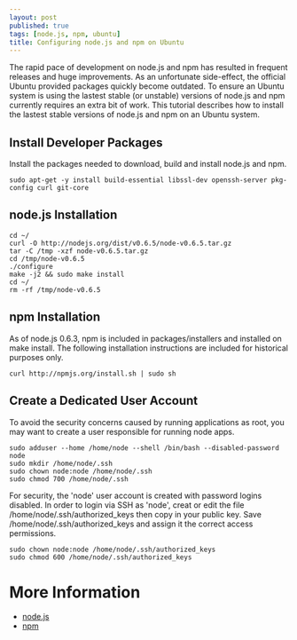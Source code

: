 ```yaml
---
layout: post
published: true
tags: [node.js, npm, ubuntu]
title: Configuring node.js and npm on Ubuntu
---
```


The rapid pace of development on node.js and npm has resulted in frequent releases and huge improvements. As an unfortunate side-effect, the official Ubuntu provided packages quickly become outdated. To ensure an Ubuntu system is using the lastest stable (or unstable) versions of node.js and npm currently requires an extra bit of work. This tutorial describes how to install the lastest stable versions of node.js and npm on an Ubuntu system.

## Install Developer Packages

Install the packages needed to download, build and install node.js and npm.

    sudo apt-get -y install build-essential libssl-dev openssh-server pkg-config curl git-core

## node.js Installation

    cd ~/
    curl -O http://nodejs.org/dist/v0.6.5/node-v0.6.5.tar.gz
    tar -C /tmp -xzf node-v0.6.5.tar.gz
    cd /tmp/node-v0.6.5
    ./configure
    make -j2 && sudo make install
    cd ~/
    rm -rf /tmp/node-v0.6.5

## npm Installation

As of node.js 0.6.3, npm is included in packages/installers and installed on make install. The following installation instructions are included for historical purposes only.

    curl http://npmjs.org/install.sh | sudo sh

## Create a Dedicated User Account

To avoid the security concerns caused by running applications as root, you may want to create a user responsible for running node apps.

    sudo adduser --home /home/node --shell /bin/bash --disabled-password node
    sudo mkdir /home/node/.ssh
    sudo chown node:node /home/node/.ssh
    sudo chmod 700 /home/node/.ssh
    
For security, the 'node' user account is created with password logins disabled. In order to login via SSH as 'node', creat or edit the file /home/node/.ssh/authorized_keys then copy in your public key. Save /home/node/.ssh/authorized_keys and assign it the correct access permissions.

    sudo chown node:node /home/node/.ssh/authorized_keys
    sudo chmod 600 /home/node/.ssh/authorized_keys

# More Information

* [node.js](http://nodejs.org/)
* [npm](http://npmjs.org/)
